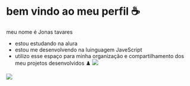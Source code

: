# bem vindo ao meu perfil ☕
meu nome é Jonas tavares
- estou estudando na alura
- estou me desenvolvendo na luinguagem JaveScript
- utilizo esse espaço para minha organização e compartilhamento dos meu projetos desenvolvidos ♟️
  ![](https://media.tenor.com/MWFXvLyiWh8AAAAi/hakari-jujutsu-kaisen.gif)
  
![](https://media.tenor.com/5OmIjfRpmLAAAAAM/3otakou-jjk-cat.gif)
